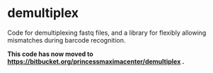 

# demultiplex

Code for demultiplexing fastq files, and a library for flexibly allowing mismatches during barcode recognition.

**This code has now moved to https://bitbucket.org/princessmaximacenter/demultiplex .**
